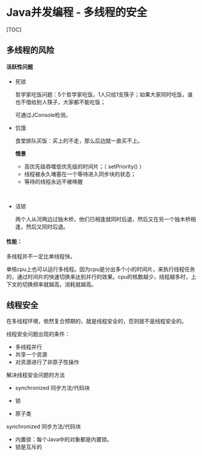 # Java并发编程 - 多线程的安全

[TOC]

## 多线程的风险

#### 活跃性问题

- 死锁

  哲学家吃饭问题：5个哲学家吃饭，1人只给1支筷子；如果大家同时吃饭，谁也不借给别人筷子，大家都不能吃饭；

  可通过JConsole检测。

- 饥饿

  食堂排队买饭：买上的不走，那么后边就一直买不上。

  **情景**

  - 高优先级吞噬低优先级的时间片；（ setPriority() ）
  - 线程被永久堵塞在一个等待进入同步块的状态；
  - 等待的线程永远不被唤醒

​       

- 活锁

  两个人从河两边过独木桥，他们已相逢就同时后退，然后又在另一个独木桥相逢，然后又同时后退。

#### 性能：

多线程并不一定比单线程快。

单核cpu上也可以运行多线程。因为cpu是分出多个小的时间片，来执行线程任务的，通过时间片的快速切换来达到并行的效果。cpu的核数越少，线程越多时，上下文的切换频率就越高，消耗就越高。



## 线程安全

在多线程环境，依然复合预期的，就是线程安全的，否则就不是线程安全的。



线程安全问题出现的条件：

- 多线程并行
- 共享一个资源
- 对资源进行了非原子性操作



解决线程安全问题的方法

- synchronized 同步方法/代码块

- 锁

- 原子类

  

synchronized 同步方法/代码块

- 内置锁：每个Java中的对象都是内置锁。
- 锁是互斥的